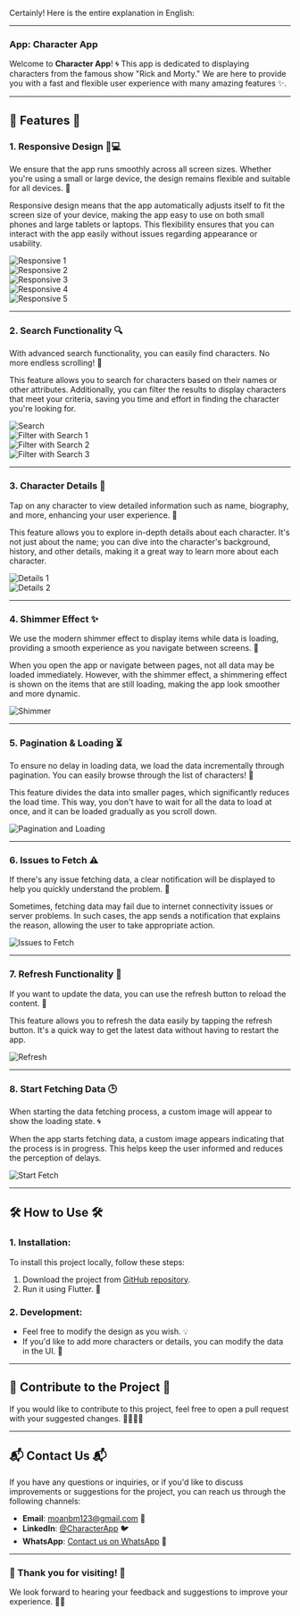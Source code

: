 Certainly! Here is the entire explanation in English:

---

### **App: Character App**

Welcome to **Character App**! 🌀 This app is dedicated to displaying characters from the famous show "Rick and Morty." We are here to provide you with a fast and flexible user experience with many amazing features ✨.

---

## **🌈 Features 🌈**

### 1. **Responsive Design 📱💻**

We ensure that the app runs smoothly across all screen sizes. Whether you're using a small or large device, the design remains flexible and suitable for all devices. 📐

Responsive design means that the app automatically adjusts itself to fit the screen size of your device, making the app easy to use on both small phones and large tablets or laptops. This flexibility ensures that you can interact with the app easily without issues regarding appearance or usability.

![Responsive 1](assets/screenshot/respomsive_1.png)  
![Responsive 2](assets/screenshot/responsive4.png)  
![Responsive 3](assets/screenshot/responsive5.png)  
![Responsive 4](assets/screenshot/respomsive_2.png)  
![Responsive 5](assets/screenshot/respomsive_3.png)

---

### 2. **Search Functionality 🔍**

With advanced search functionality, you can easily find characters. No more endless scrolling! 🔎

This feature allows you to search for characters based on their names or other attributes. Additionally, you can filter the results to display characters that meet your criteria, saving you time and effort in finding the character you're looking for.

![Search](assets/screenshot/search.png)  
![Filter with Search 1](assets/screenshot/filter_with_search_1.png)  
![Filter with Search 2](assets/screenshot/filter_with_search_2.png)  
![Filter with Search 3](assets/screenshot/filter_with_search_3.png)

---

### 3. **Character Details 📜**

Tap on any character to view detailed information such as name, biography, and more, enhancing your user experience. 📖

This feature allows you to explore in-depth details about each character. It's not just about the name; you can dive into the character's background, history, and other details, making it a great way to learn more about each character.

![Details 1](assets/screenshot/details_1.png)  
![Details 2](assets/screenshot/details_2.png)

---

### 4. **Shimmer Effect ✨**

We use the modern shimmer effect to display items while data is loading, providing a smooth experience as you navigate between screens. 🌟

When you open the app or navigate between pages, not all data may be loaded immediately. However, with the shimmer effect, a shimmering effect is shown on the items that are still loading, making the app look smoother and more dynamic.

![Shimmer](assets/screenshot/shummer.png)

---

### 5. **Pagination & Loading ⏳**

To ensure no delay in loading data, we load the data incrementally through pagination. You can easily browse through the list of characters! 🔄

This feature divides the data into smaller pages, which significantly reduces the load time. This way, you don't have to wait for all the data to load at once, and it can be loaded gradually as you scroll down.

![Pagination and Loading](assets/screenshot/pagination_and_loading_image.png)

---

### 6. **Issues to Fetch ⚠️**

If there's any issue fetching data, a clear notification will be displayed to help you quickly understand the problem. 🚨

Sometimes, fetching data may fail due to internet connectivity issues or server problems. In such cases, the app sends a notification that explains the reason, allowing the user to take appropriate action.

![Issues to Fetch](assets/screenshot/issues.png)

---

### 7. **Refresh Functionality 🔄**

If you want to update the data, you can use the refresh button to reload the content. 🔁

This feature allows you to refresh the data easily by tapping the refresh button. It's a quick way to get the latest data without having to restart the app.

![Refresh](assets/screenshot/refresh.png)

---

### 8. **Start Fetching Data 🕒**

When starting the data fetching process, a custom image will appear to show the loading state. 🌀

When the app starts fetching data, a custom image appears indicating that the process is in progress. This helps keep the user informed and reduces the perception of delays.

![Start Fetch](assets/screenshot/start_fetch.png)

---

## **🛠️ How to Use 🛠️**

### 1. **Installation:**

To install this project locally, follow these steps:

1. Download the project from [GitHub repository](https://github.com/yourrepo).
2. Run it using Flutter. 🚀

### 2. **Development:**

- Feel free to modify the design as you wish. 💡
- If you'd like to add more characters or details, you can modify the data in the UI. 🎨

---

## **🤝 Contribute to the Project 🤝**

If you would like to contribute to this project, feel free to open a pull request with your suggested changes. 👩‍💻👨‍💻

---

## **📬 Contact Us 📬**

If you have any questions or inquiries, or if you'd like to discuss improvements or suggestions for the project, you can reach us through the following channels:

- **Email**: moanbm123@gmail.com 📧
- **LinkedIn**: [@CharacterApp](https://www.linkedin.com/in/mohammad-anwar-50102725b/) 🐦
- **WhatsApp**: [Contact us on WhatsApp](https://wa.me/+917411440342) 📱

---

### **🌟 Thank you for visiting! 🌟**

We look forward to hearing your feedback and suggestions to improve your experience. 💬✨
